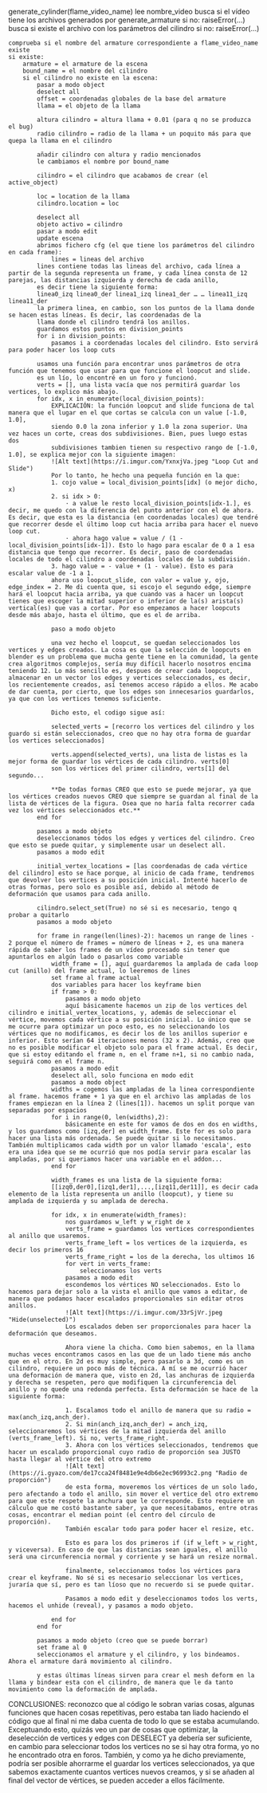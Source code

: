  generate_cylinder(flame_video_name)
	lee nombre_video
	busca si el vídeo tiene los archivos generados por generate_armature
	si no:
		raiseError(...)
	busca si existe el archivo con los parámetros del cilindro
	si no:
		raiseError(...)
	
	comprueba si el nombre del armature correspondiente a flame_video_name existe
	si existe:
		armature = el armature de la escena
		bound_name = el nombre del cilindro
		si el cilindro no existe en la escena:
			pasar a modo object
            deselect all
            offset = coordenadas globales de la base del armature
            llama = el objeto de la llama

            altura cilindro = altura llama + 0.01 (para q no se produzca el bug)
            radio cilindro = radio de la llama + un poquito más para que quepa la llama en el cilindro

            añadir cilindro con altura y radio mencionados
            le cambiamos el nombre por bound_name

            cilindro = el cilindro que acabamos de crear (el active_object)

            loc = location de la llama
            cilindro.location = loc

            deselect all
            objeto activo = cilindro
            pasar a modo edit
            update escena
            abrimos fichero cfg (el que tiene los parámetros del cilindro en cada frame):
                lines = lineas del archivo
            lines contiene todas las lineas del archivo, cada línea a partir de la segunda representa un frame, y cada línea consta de 12 parejas, las distancias izquierda y derecha de cada anillo,
            es decir tiene la siguiente forma:
            linea0_izq linea0_der linea1_izq linea1_der … … linea11_izq linea11_der
            la primera linea, en cambio, son los puntos de la llama donde se hacen estas líneas. Es decir, las coordenadas de la
            llama donde el cilindro tendrá los anillos. 
            guardamos estos puntos en division_points
            for i in division_points:
                pasamos i a coordenadas locales del cilindro. Esto servirá para poder hacer los loop cuts

            usamos una función para encontrar unos parámetros de otra función que tenemos que usar para que funcione el loopcut and slide.
            es un lío, lo encontré en un foro y funcionó.
            verts = [], una lista vacía que nos permitirá guardar los vertices, lo explico más abajo.
            for idx, x in enumerate(local_division_points):
                EXPLICACIÓN: la función loopcut and slide funciona de tal manera que el lugar en el que cortas se calcula con un value [-1.0, 1.0],
                siendo 0.0 la zona inferior y 1.0 la zona superior. Una vez haces un corte, creas dos subdivisiones. Bien, pues luego estas dos
                subdivisiones tambien tienen su respectivo rango de [-1.0, 1.0], se explica mejor con la siguiente imagen:
                ![Alt text](https://i.imgur.com/YxnxjVa.jpeg "Loop Cut and Slide")
                Por lo tanto, he hecho una pequeña función en la que:
                1. cojo value = local_division_points[idx] (o mejor dicho, x)
                2. si idx > 0:
                    · a value le resto local_division_points[idx-1.], es decir, me quedo con la diferencia del punto anterior con el de ahora. Es decir, que esta es la distancia (en coordenadas locales) que tendré que recorrer desde el último loop cut hacia arriba para hacer el nuevo loop cut.
                    · ahora hago value = value / (1 - local_division_points[idx-1]). Esto lo hago para escalar de 0 a 1 esa distancia que tengo que recorrer. Es decir, paso de coordenadas locales de todo el cilindro a coordenadas locales de la subdivisión.
                3. hago value = - value + (1 - value). Esto es para escalar value de -1 a 1.
                ahora uso loopcut_slide, con valor = value y, ojo, edge_index = 2. Me di cuenta que, si escojo el segundo edge, siempre hará el loopcut hacia arriba, ya que cuando vas a hacer un loopcut tienes que escoger la mitad superior o inferior de la(s) arista(s) vertical(es) que vas a cortar. Por eso empezamos a hacer loopcuts desde más abajo, hasta el último, que es el de arriba.

                paso a modo objeto

                una vez hecho el loopcut, se quedan seleccionados los vertices y edges creados. La cosa es que la selección de loopcuts en blender es un problema que mucha gente tiene en la comunidad, la gente crea algoritmos complejos, sería muy difícil hacerlo nosotros encima teniendo 12. Lo más sencillo es, despues de crear cada loopcut, almacenar en un vector los edges y vertices seleccionados, es decir, los recientemente creados, así tenemos acceso rápido a ellos. Me acabo de dar cuenta, por cierto, que los edges son innecesarios guardarlos, ya que con los vertices tenemos suficiente.

                Dicho esto, el codigo sigue así:

                selected_verts = [recorro los vertices del cilindro y los guardo si están seleccionados, creo que no hay otra forma de guardar los vertices seleccionados]

                verts.append(selected_verts), una lista de listas es la mejor forma de guardar los vértices de cada cilindro. verts[0]
                son los vértices del primer cilindro, verts[1] del segundo...

                **De todas formas CREO que esto se puede mejorar, ya que los vértices creados nuevos CREO que siempre se guardan al final de la lista de vértices de la figura. Osea que no haría falta recorrer cada vez los vértices seleccionados etc.**
            end for

            pasamos a modo objeto
            deseleccionamos todos los edges y vertices del cilindro. Creo que esto se puede quitar, y simplemente usar un deselect all.
            pasamos a modo edit

            initial_vertex_locations = [las coordenadas de cada vértice del cilindro] esto se hace porque, al inicio de cada frame, tendremos que devolver los vertices a su posición inicial. Intenté hacerlo de otras formas, pero solo es posible así, debido al método de deformación que usamos para cada anillo.

            cilindro.select_set(True) no sé si es necesario, tengo q probar a quitarlo
            pasamos a modo objeto

            for frame in range(len(lines)-2): hacemos un range de lines - 2 porque el número de frames = número de líneas + 2, es una manera rápida de saber los frames de un vídeo procesado sin tener que apuntarlos en algún lado o pasarlos como variable
                width_frame = [], aquí guardaremos la amplada de cada loop cut (anillo) del frame actual, lo leeremos de lines
                set frame al frame actual
                dos variables para hacer los keyframe bien
                if frame > 0:
                    pasamos a modo objeto
                    aquí básicamente hacemos un zip de los vertices del cilindro e initial_vertex_locations, y, además de seleccionar el vértice, movemos cada vértice a su posición inicial. Lo único que se me ocurre para optimizar un poco esto, es no seleccionando los vértices que no modificamos, es decir los de los anillos superior e inferior. Esto serían 64 iteraciones menos (32 x 2). Además, creo que no es posible modificar el objeto solo para el frame actual. Es decir, que si estoy editando el frame n, en el frame n+1, si no cambio nada, seguirá como en el frame n.
                pasamos a modo edit
                deselect all, solo funciona en modo edit
                pasamos a modo object
                widths = cogemos las ampladas de la linea correspondiente al frame. hacemos frame + 1 ya que en el archivo las ampladas de los frames empiezan en la línea 2 (lines[1]). hacemos un split porque van separadas por espacios
                for i in range(0, len(widths),2):
                    básicamente en este for vamos de dos en dos en widths, y los guardamos como [izq,der] en width_frame. Este for es solo para hacer una lista más ordenada. Se puede quitar si lo necesitamos. También multiplicamos cada width por un valor llamado 'escala', esto era una idea que se me ocurrió que nos podía servir para escalar las ampladas, por si queriamos hacer una variable en el addon...
                end for

                width_frames es una lista de la siguiente forma:
                [[izq0,der0],[izq1,der1],...,[izq11,der11]], es decir cada elemento de la lista representa un anillo (loopcut), y tiene su amplada de izquierda y su amplada de derecha.

                for idx, x in enumerate(width_frames): 
                    nos guardamos w_left y w_right de x
                    verts_frame = guardamos los vertices correspondientes al anillo que usaremos.
                    verts_frame_left = los vertices de la izquierda, es decir los primeros 16
                    verts_frame_right = los de la derecha, los ultimos 16
                    for vert in verts_frame:
                        seleccionamos los verts
                    pasamos a modo edit
                    escondemos los vértices NO seleccionados. Esto lo hacemos para dejar solo a la vista el anillo que vamos a editar, de manera que podamos hacer escalados proporcionales sin editar otros anillos.
                    ![Alt text](https://i.imgur.com/33rSjVr.jpeg "Hide(unselected)")
                    Los escalados deben ser proporcionales para hacer la deformación que deseamos.

                    Ahora viene la chicha. Como bien sabemos, en la llama muchas veces encontramos casos en las que de un lado tiene más ancho que en el otro. En 2d es muy simple, pero pasarlo a 3d, como es un cilindro, requiere un poco más de técnica. A mí se me ocurrió hacer una deformación de manera que, visto en 2d, las anchuras de izquierda y derecha se respeten, pero que modifiquen la circunferencia del anillo y no quede una redonda perfecta. Esta deformación se hace de la siguiente forma:

                    1. Escalamos todo el anillo de manera que su radio = max(anch_izq,anch_der).
                    2. Si min(anch_izq,anch_der) = anch_izq, seleccionaremos los vértices de la mitad izquierda del anillo (verts_frame_left). Si no, verts_frame_right.
                    3. Ahora con los vértices seleccionados, tendremos que hacer un escalado proporcional cuyo radio de proporción sea JUSTO hasta llegar al vértice del otro extremo
                    ![Alt text](https://i.gyazo.com/de17cca24f8481e9e4db6e2ec96993c2.png "Radio de proporción")
                    de esta forma, moveremos los vértices de un solo lado, pero afectando a todo el anillo, sin mover el vertice del otro extremo para que este respete la anchura que le corresponde. Esto requiere un cálculo que me costó bastante saber, ya que necesitabamos, entre otras cosas, encontrar el median point (el centro del círculo de proporción).
                    También escalar todo para poder hacer el resize, etc.

                    Esto es para los dos primeros if (if w_left > w_right, y viceversa). En caso de que las distancias sean iguales, el anillo será una circunferencia normal y corriente y se hará un resize normal.

                    finalmente, seleccionamos todos los vértices para crear el keyframe. No sé si es necesario seleccionar los vertices, juraría que sí, pero es tan líoso que no recuerdo si se puede quitar.

                    Pasamos a modo edit y deseleccionamos todos los verts, hacemos el unhide (reveal), y pasamos a modo objeto.

                end for
            end for

            pasamos a modo objeto (creo que se puede borrar)
            set frame al 0
            seleccionamos el armature y el cilindro, y los bindeamos. Ahora el armature dará movimiento al cilindro.

            y estas últimas líneas sirven para crear el mesh deform en la llama y bindear esta con el cilindro, de manera que le da tanto movimiento como la deformación de amplada.



CONCLUSIONES: reconozco que al código le sobran varias cosas, algunas funciones que hacen cosas repetitivas, pero estaba tan liado haciendo el código que al final ni me daba cuenta de todo lo que se estaba acumulando. Exceptuando esto, quizás veo un par de cosas que optimizar, la deselección de vertices y edges con DESELECT ya debería ser suficiente, en cambio para seleccionar todos los vertices no se si hay otra forma, yo no he encontrado otra en foros. También, y como ya he dicho previamente, podría ser posible ahorrarme el guardar los vertices seleccionados, ya que sabemos exactamente cuantos vertices nuevos creamos, y si se añaden al final del vector de vértices, se pueden acceder a ellos fácilmente.